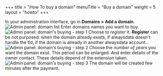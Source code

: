+++
title = "How To buy a domain"
menuTitle = "Buy a domain"
weight = 5
layout = "howto"
+++

In your administration interface, go in **Domains > Add a domain**.
![Admin panel: domain list](/en/platform/domains/admin-panel_domain-list_en.png)
Enter domains names you want to buy.
![Admin panel: domain's buying - step 1](/en/platform/domains/admin-panel_add-domain1_en.png)
Choose to _register_ it. **Register** can be not purposed: when the domain already exists, if alwaysdata doesn't handle the tld, if the domain is already in another alwaysdata account...
![Admin panel: domain's buying - step 2](/en/platform/domains/admin-panel_add-domain2_en.png)
Choose the _number of years_ you want the domain exist. This period can be enlarged.
And enter details of the owner contact. These details depend of the extension taken.
![Admin panel: domain's buying - step 3](/en/platform/domains/admin-panel_add-domain3_en.png)
The domain will be created few minutes after the payment.
